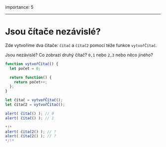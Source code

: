 importance: 5

---

# Jsou čítače nezávislé?

Zde vytvoříme dva čítače: `čítač` a `čítač2` pomocí téže funkce `vytvořČítač`.

Jsou nezávislé? Co zobrazí druhý čítač? `0,1` nebo `2,3` nebo něco jiného?

```js
function vytvořČítač() {
  let počet = 0;

  return function() {
    return počet++;
  };
}

let čítač = vytvořČítač();
let čítač2 = vytvořČítač();

alert( čítač() ); // 0
alert( čítač() ); // 1

*!*
alert( čítač2() ); // ?
alert( čítač2() ); // ?
*/!*
```

